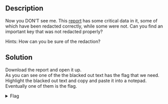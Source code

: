 ## Description

Now you DON’T see me.
This [report](https://artifacts.picoctf.net/c/264/Financial_Report_for_ABC_Labs.pdf) has some critical data in it, some of which have been redacted correctly, while some were not. Can you find an important key that was not redacted properly?

Hints: How can you be sure of the redaction?

## Solution

Download the report and open it up. <br>
As you can see one of the the blacked out text has the flag that we need. <br>
Highlight the blacked out text and copy and paste it into a notepad.<br>
Eventually one of them is the flag. <br>


<details>
  <summary>Flag</summary>
  
  
    picoCTF{C4n_Y0u_S33_m3_fully}

</details>



